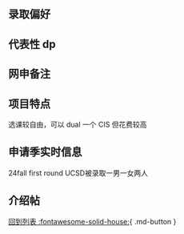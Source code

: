 ## 录取偏好

## 代表性 dp

## 网申备注

## 项目特点

选课较自由，可以 dual 一个 CIS 但花费较高

## 申请季实时信息

24fall first round UCSD被录取一男一女两人

## 介绍帖

[回到列表 :fontawesome-solid-house:](grade.md){ .md-button }
